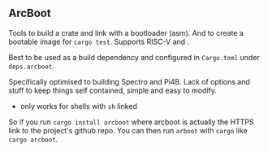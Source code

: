 ## ArcBoot
Tools to build a crate and link with a bootloader (asm). And to create a bootable image for `cargo test`.
Supports RISC-V and .

Best to be used as a build dependency and configured in `Cargo.toml` under `deps.arcboot`.

Specifically optimised to building Spectro and Pi4B. Lack of options and stuff to keep things self contained, simple and easy to modify.

- only works for shells with `sh` linked

So if you run `cargo install arcboot` where arcboot is actually the HTTPS link to the project's github repo. You can then run `arboot` with `cargo` like `cargo arcboot`.

